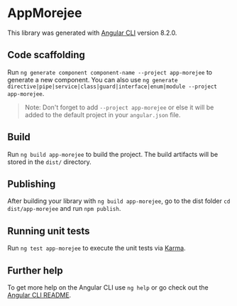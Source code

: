 # AppMorejee

This library was generated with [Angular CLI](https://github.com/angular/angular-cli) version 8.2.0.

## Code scaffolding

Run `ng generate component component-name --project app-morejee` to generate a new component. You can also use `ng generate directive|pipe|service|class|guard|interface|enum|module --project app-morejee`.
> Note: Don't forget to add `--project app-morejee` or else it will be added to the default project in your `angular.json` file. 

## Build

Run `ng build app-morejee` to build the project. The build artifacts will be stored in the `dist/` directory.

## Publishing

After building your library with `ng build app-morejee`, go to the dist folder `cd dist/app-morejee` and run `npm publish`.

## Running unit tests

Run `ng test app-morejee` to execute the unit tests via [Karma](https://karma-runner.github.io).

## Further help

To get more help on the Angular CLI use `ng help` or go check out the [Angular CLI README](https://github.com/angular/angular-cli/blob/master/README.md).
